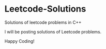 # Leetcode-Solutions
Solutions of leetcode problems in C++

I will be posting solutions of Leetcode problems.

Happy Coding!
